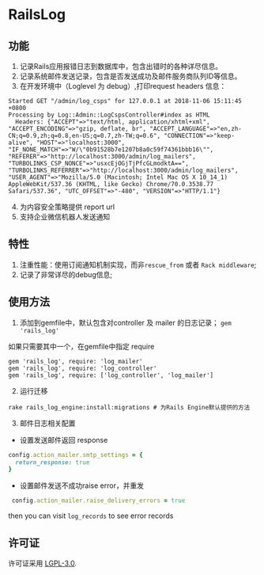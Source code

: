 # RailsLog

## 功能
1. 记录Rails应用报错日志到数据库中，包含出错时的各种详尽信息。
2. 记录系统邮件发送记录，包含是否发送成功及邮件服务商队列ID等信息。
3. 在开发环境中（Loglevel 为 debug）,打印request headers 信息：

```
Started GET "/admin/log_csps" for 127.0.0.1 at 2018-11-06 15:11:45 +0800
Processing by Log::Admin::LogCspsController#index as HTML
  Headers: {"ACCEPT"=>"text/html, application/xhtml+xml", "ACCEPT_ENCODING"=>"gzip, deflate, br", "ACCEPT_LANGUAGE"=>"en,zh-CN;q=0.9,zh;q=0.8,en-US;q=0.7,zh-TW;q=0.6", "CONNECTION"=>"keep-alive", "HOST"=>"localhost:3000", "IF_NONE_MATCH"=>"W/\"0b91528b7e1207b8a0c59f74361bbb16\"", "REFERER"=>"http://localhost:3000/admin/log_mailers", "TURBOLINKS_CSP_NONCE"=>"usxcEjOGjTjPfcGLmodktA==", "TURBOLINKS_REFERRER"=>"http://localhost:3000/admin/log_mailers", "USER_AGENT"=>"Mozilla/5.0 (Macintosh; Intel Mac OS X 10_14_1) AppleWebKit/537.36 (KHTML, like Gecko) Chrome/70.0.3538.77 Safari/537.36", "UTC_OFFSET"=>"-480", "VERSION"=>"HTTP/1.1"}
```
4. 为内容安全策略提供 report url
5. 支持企业微信机器人发送通知

## 特性
1. 注重性能：使用订阅通知机制实现，而非`rescue_from` 或者 `Rack middleware`;
2. 记录了非常详尽的debug信息;

## 使用方法

1. 添加到gemfile中，默认包含对controller 及 mailer 的日志记录；
`gem 'rails_log'`

如果只需要其中一个，在gemfile中指定 require
```
gem 'rails_log', require: 'log_mailer'
gem 'rails_log', require: 'log_controller'
gem 'rails_log', require: ['log_controller', 'log_mailer']
```

2. 运行迁移
```shell
rake rails_log_engine:install:migrations # 为Rails Engine默认提供的方法
```

3. 邮件日志相关配置
* 设置发送邮件返回 response
```ruby
config.action_mailer.smtp_settings = {
  return_response: true
}
```

* 设置邮件发送不成功raise error，并重发
```ruby
 config.action_mailer.raise_delivery_errors = true
```

then you can visit `log_records` to see error records

## 许可证
许可证采用 [LGPL-3.0](https://opensource.org/licenses/LGPL-3.0).
